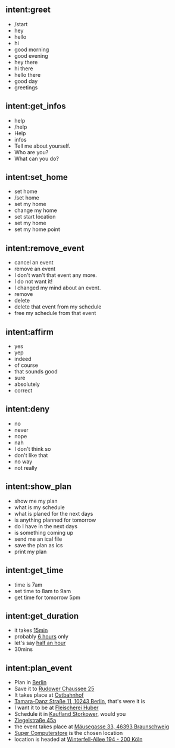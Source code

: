 <!--
## lookup:place
    data/locations_data/locations.txt
-->

## intent:greet
- /start
- hey
- hello
- hi
- good morning
- good evening
- hey there
- hi there
- hello there
- good day
- greetings

## intent:get_infos
- help
- /help
- Help
- infos
- Tell me about yourself.
- Who are you?
- What can you do?

## intent:set_home
- set home
- /set home
- set my home
- change my home
- set start location
- set my home
- set my home point

## intent:remove_event
- cancel an event
- remove an event
- I don't wan't that event any more.
- I do not want it!
- I changed my mind about an event.
- remove
- delete
- delete that event from my schedule
- free my schedule from that event

## intent:affirm
- yes
- yep
- indeed
- of course
- that sounds good
- sure
- absolutely
- correct

## intent:deny
- no
- never
- nope
- nah
- I don't think so
- don't like that
- no way
- not really

## intent:show_plan
- show me my plan
- what is my schedule
- what is planed for the next days
- is anything planned for tomorrow
- do I have in the next days
- is something coming up
- send me an ical file
- save the plan as ics
- print my plan

## intent:get_time
- time is 7am
- set time to 8am to 9am
- get time for tomorrow 5pm

## intent:get_duration
- it takes [15min](duration)
- probably [6 hours](duration) only
- let's say [half an hour](duration)
- 30mins

## intent:plan_event
- Plan in [Berlin](place)
- Save it to [Rudower Chaussee 25](place)
- It takes place at [Ostbahnhof](place)
- [Tamara-Danz Straße 11, 10243 Berlin](place), that's were it is
- I want it to be at [Fleischerei Huber](place)
- Schedule it in [Kaufland Storkower](place), would you
- [Ziegelstraße 45a](place)
- the event takes place at [Mäusegasse 33, 46393 Braunschweig](place)
- [Super Computerstore](place) is the chosen location
- location is headed at [Winterfell-Allee 194 - 200 Köln](place)
